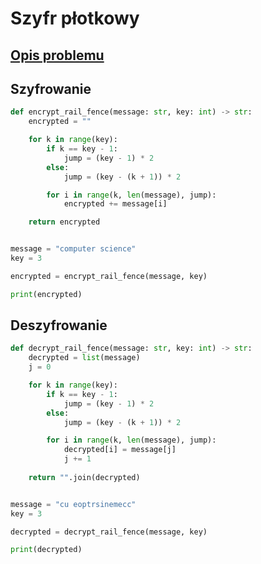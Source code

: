 # Szyfr płotkowy

## [Opis problemu](../../../../algorithms/cryptography/symmetric/rail-fence.md)


## Szyfrowanie

```python linenums="1"
def encrypt_rail_fence(message: str, key: int) -> str:
    encrypted = ""

    for k in range(key):
        if k == key - 1:
            jump = (key - 1) * 2
        else:
            jump = (key - (k + 1)) * 2

        for i in range(k, len(message), jump):
            encrypted += message[i]

    return encrypted


message = "computer science"
key = 3

encrypted = encrypt_rail_fence(message, key)

print(encrypted)
```


## Deszyfrowanie

```python linenums="1"
def decrypt_rail_fence(message: str, key: int) -> str:
    decrypted = list(message)
    j = 0

    for k in range(key):
        if k == key - 1:
            jump = (key - 1) * 2
        else:
            jump = (key - (k + 1)) * 2

        for i in range(k, len(message), jump):
            decrypted[i] = message[j]
            j += 1
            
    return "".join(decrypted)


message = "cu eoptrsinemecc"
key = 3

decrypted = decrypt_rail_fence(message, key)

print(decrypted)
```

